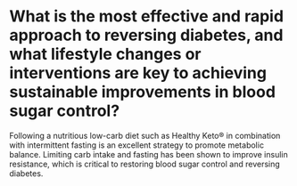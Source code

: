 # What is the most effective and rapid approach to reversing diabetes, and what lifestyle changes or interventions are key to achieving sustainable improvements in blood sugar control?

Following a nutritious low-carb diet such as Healthy Keto® in combination with intermittent fasting is an excellent strategy to promote metabolic balance. Limiting carb intake and fasting has been shown to improve insulin resistance, which is critical to restoring blood sugar control and reversing diabetes.